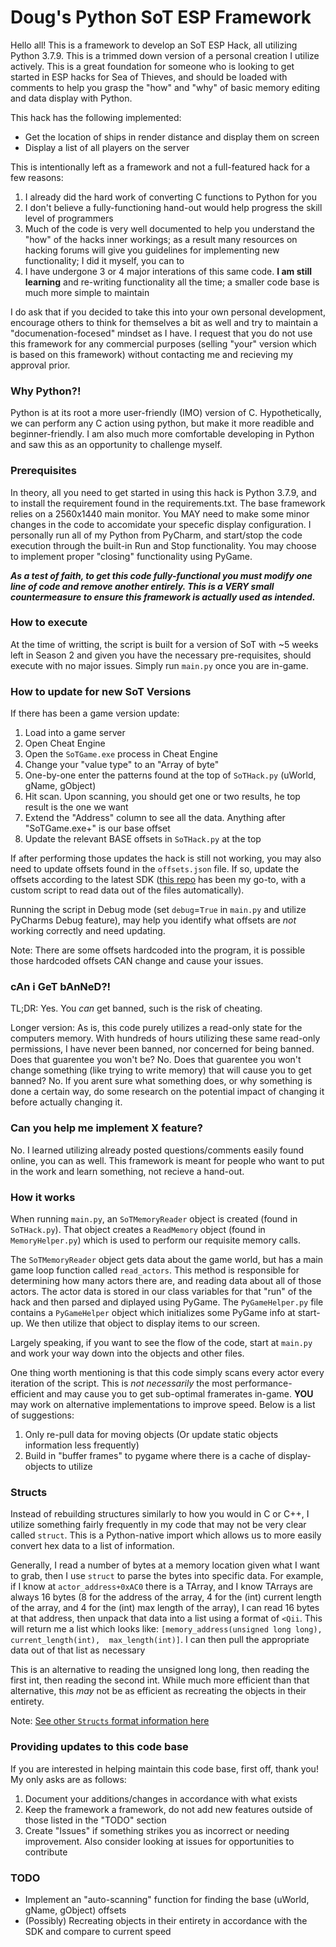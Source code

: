 # Doug's Python SoT ESP Framework
Hello all! This is a framework to develop an SoT ESP Hack, all utilizing Python 3.7.9. This is a trimmed down version 
of a personal creation I utilize actively. This is a great foundation for someone who is looking to get started in 
ESP hacks for Sea of Thieves, and should be loaded with comments to help you grasp the "how" and "why" of basic 
memory editing and data display with Python.

This hack has the following implemented: 
- Get the location of ships in render distance and display them on screen
- Display a list of all players on the server

This is intentionally left as a framework and not a full-featured hack for a few reasons:
1. I already did the hard work of converting C functions to Python for you
2. I don't believe a fully-functioning hand-out would help progress the skill level of programmers
3. Much of the code is very well documented to help you understand the "how" of the hacks inner workings; as a 
   result many resources on hacking forums will give you guidelines for implementing new functionality; I did it myself, 
   you can to
4. I have undergone 3 or 4 major interations of this same code. **I am still learning** and re-writing functionality all 
   the time; a smaller code base is much more simple to maintain
   
I do ask that if you decided to take this into your own personal development, encourage others to think for themselves a
bit as well and try to maintain a "documenation-focesed" mindset as I have. I request that you do not use this 
framework for any commercial purposes (selling "your" version which is based on this framework) without contacting me and
recieving my approval prior.

### Why Python?!
Python is at its root a more user-friendly (IMO) version of C. Hypothetically, we can perform any C action using python,
but make it more readible and beginner-friendly. I am also much more comfortable developing in Python and saw this as
an opportunity to challenge myself.

### Prerequisites
In theory, all you need to get started in using this hack is Python 3.7.9, and to install the requirement found in the 
requirements.txt. The base framework relies on a 2560x1440 main monitor. You MAY need to make some minor changes in
the code to accomidate your specefic display configuration. I personally run all of my Python from PyCharm, and 
start/stop the code execution through the built-in Run and Stop functionality. You may choose to implement proper 
"closing" functionality using PyGame. 

***As a test of faith, to get this code fully-functional you must modify one line of code and remove another entirely.
This is a VERY small countermeasure to ensure this framework is actually used as intended.***

### How to execute
At the time of writting, the script is built for a version of SoT with ~5 weeks left in Season 2 and given you have the
necessary pre-requisites, should execute with no major issues. Simply run `main.py` once you are in-game.

### How to update for new SoT Versions
If there has been a game version update:
   1. Load into a game server
   2. Open Cheat Engine 
   3. Open the `SoTGame.exe` process in Cheat Engine
   4. Change your "value type" to an "Array of byte"
   5. One-by-one enter the patterns found at the top of `SoTHack.py` (uWorld, gName, gObject) 
   6. Hit scan. Upon scanning, you should get one or two results, he top result is the one we want
   7. Extend the "Address" column to see all the data. Anything after "SoTGame.exe+" is our base offset
   8. Update the relevant BASE offsets in `SoTHack.py` at the top

If after performing those updates the hack is still not working, you may also need to update offsets found in the 
`offsets.json` file. If so, update the offsets according to the latest SDK ([this repo](https://github.com/pubgsdk/SoT-SDK) has been my go-to, with a custom 
script to read data out of the files automatically).

Running the script in Debug mode (set `debug`=`True` in `main.py` and utilize PyCharms Debug feature), may help you 
identify what offsets are *not* working correctly and need updating.

Note: There are some offsets hardcoded into the program, it is possible those hardcoded offsets CAN change and cause
your issues.

### cAn i GeT bAnNeD?!
TL;DR: Yes. You _can_ get banned, such is the risk of cheating.

Longer version: As is, this code purely utilizes a read-only state for the computers memory. With hundreds of hours utilizing these same read-only permissions, I have never been
banned, nor concerned for being banned. Does that guarentee you won't be? No. Does that guarentee you won't change something (like trying to write memory) that will cause you to 
get banned? No. If you arent sure what something does, or why something is done a certain way, do some research on the potential impact of changing it before actually changing it. 

### Can you help me implement X feature?
No. I learned utilizing already posted questions/comments easily found online, you can as well. This framework is meant for people who want to put in the work and learn something, not recieve a hand-out.

### How it works
When running `main.py`, an `SoTMemoryReader` object is created (found in `SoTHack.py`). That object creates a 
`ReadMemory` object (found in `MemoryHelper.py`) which is used to perform our requisite memory calls.

The `SoTMemoryReader` object gets data about the game world, but has a main game loop function called `read_actors`.
This method is responsible for determining how many actors there are, and reading data about all of those actors. The
actor data is stored in our class variables for that "run" of the hack and then parsed and diplayed using PyGame. The
`PyGameHelper.py` file contains a `PyGameHelper` object which initializes some PyGame info at start-up. We then utilize
that object to display items to our screen. 

Largely speaking, if you want to see the flow of the code, start at `main.py` and work your way down into the objects
and other files.

One thing worth mentioning is that this code simply scans every actor every iteration of the script. This is *not 
necessarily* the most performance-efficient and may cause you to get sub-optimal framerates in-game. **YOU** may 
work on alternative implementations to improve speed. Below is a list of suggestions:
1. Only re-pull data for moving objects (Or update static objects information less frequently)
2. Build in "buffer frames" to pygame where there is a cache of display-objects to utilize

### Structs
Instead of rebuilding structures similarly to how you would in C or C++, I utilize something fairly frequently in my
code that may not be very clear called `struct`. This is a Python-native import which allows us to more easily convert
hex data to a list of information.

Generally, I read a number of bytes at a memory location given what I want to grab, then I use `struct` to parse the
bytes into specific data. For example, if I know at `actor_address+0xAC0` there is a TArray, and I know TArrays are 
always 16 bytes (8 for the address of the array, 4 for the (int) current length of the array, and 4 for the (int) max 
length of the array), I can read 16 bytes at that address, then unpack that data into a list using a format of `<Qii`.
This will return me a list which looks like: `[memory_address(unsigned long long), current_length(int), 
max_length(int)]`. I can then pull the appropriate data out of that list as necessary

This is an alternative to reading the unsigned long long, then reading the first int, then reading the second int. 
While much more efficient than that alternative, this *may* not be as efficient as recreating the objects in their 
entirety.

Note: [See other `Structs` format information here](https://docs.python.org/3/library/struct.html#format-characters)

### Providing updates to this code base
If you are interested in helping maintain this code base, first off, thank you! My only asks are as follows:
1. Document your additions/changes in accordance with what exists
2. Keep the framework a framework, do not add new features outside of those listed in the "TODO" section
3. Create "Issues" if something strikes you as incorrect or needing improvement. Also consider looking at issues for
opportunities to contribute
   
### TODO
- Implement an "auto-scanning" function for finding the base (uWorld, gName, gObject) offsets
- (Possibly) Recreating objects in their entirety in accordance with the SDK and compare to current speed
